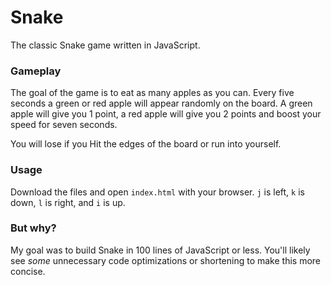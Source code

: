 # Snake

The classic Snake game written in JavaScript.

### Gameplay
The goal of the game is to eat as many apples as you can. Every five seconds a green or red apple will appear randomly on the board. A green apple will give you 1 point, a red apple will give you 2 points and boost your speed for seven seconds.

You will lose if you Hit the edges of the board or run into yourself.

### Usage
Download the files and open `index.html` with your browser. `j`  is left, `k` is down, `l` is right, and `i` is up.

### But why?
My goal was to build Snake in 100 lines of JavaScript or less. You'll likely see _some_ unnecessary code optimizations or shortening to make this more concise.
